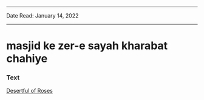 
---

Date Read: January 14, 2022

---


# masjid ke zer-e sayah kharabat chahiye


### Text

[Desertful of Roses](http://www.columbia.edu/itc/mealac/pritchett/00ghalib/131/index_131.html)

